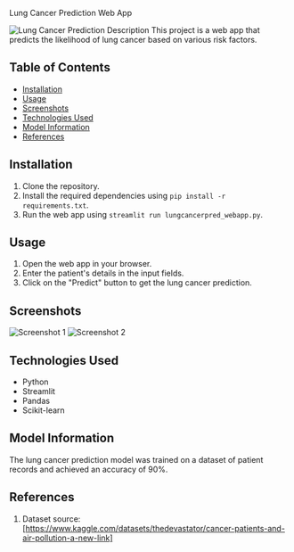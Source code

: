 Lung Cancer Prediction Web App

![Lung Cancer Prediction](/Users/pratyushkumargulzari/Downloads.Untitled.png)
Description
This project is a web app that predicts the likelihood of lung cancer based on various risk factors.

## Table of Contents
- [Installation](#installation)
- [Usage](#usage)
- [Screenshots](#screenshots)
- [Technologies Used](#technologies-used)
- [Model Information](#model-information)
- [References](#references)

## Installation
1. Clone the repository.
2. Install the required dependencies using `pip install -r requirements.txt`.
3. Run the web app using `streamlit run lungcancerpred_webapp.py`.

## Usage
1. Open the web app in your browser.
2. Enter the patient's details in the input fields.
3. Click on the "Predict" button to get the lung cancer prediction.

## Screenshots
![Screenshot 1](/path/to/screenshot1.png)
![Screenshot 2](/path/to/screenshot2.png)

## Technologies Used
- Python
- Streamlit
- Pandas
- Scikit-learn

## Model Information
The lung cancer prediction model was trained on a dataset of patient records and achieved an accuracy of 90%.


## References
1. Dataset source: [https://www.kaggle.com/datasets/thedevastator/cancer-patients-and-air-pollution-a-new-link]
